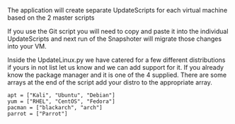 
The application will create separate UpdateScripts for each virtual machine based on the 2 master scripts

If you use the Git script you will need to copy and paste it into the individual UpdateScripts and next run of the Snapshoter will migrate those changes into your VM.

Inside the UpdateLinux.py we have catered for a few different distributions if yours in not list let us know and we can add support for it. If you already know the package manager and it is one of the 4 supplied. There are some arrays at the end of the script add your distro to the appropriate array.

```
apt = ["Kali", "Ubuntu", "Debian"]
yum = ["RHEL", "CentOS", "Fedora"]
pacman = ["blackarch", "arch"]
parrot = ["Parrot"]
```
